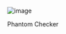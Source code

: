 ![image](https://github.com/user-attachments/assets/124459ba-6c99-4933-87e2-573ed1c069a3)

Phantom Checker
